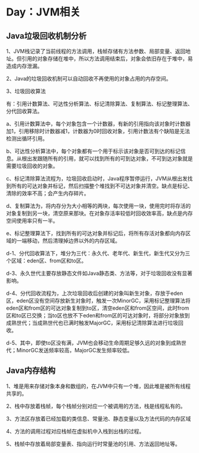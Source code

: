 # Day：JVM相关
## Java垃圾回收机制分析
1、JVM栈记录了当前线程的方法调用，栈帧存储有方法参数、局部变量、返回地址。但引用的对象存储在堆中，所以方法调用结束后，对象会依旧存在于堆中，易造成内存泄漏。

2、Java的垃圾回收机制可以自动回收不再使用的对象占用的内存空间。

3、垃圾回收算法

有：引用计数算法、可达性分析算法、标记清除算法、复制算法、标记整理算法、分代回收算法。

a、引用计数算法中，每个对象包含一个计数器，有新的引用指向该对象时计数器加1，引用移除时计数器减1，计数器为0时回收对象，引用计数法有个缺陷是无法检测出循环引用。

b、可达性分析算法中，每个对象都有一个用于标示该对象是否可到达的标记信息。从根出发跟随所有的引用，就可以找到所有的可到达对象，不可到达对象就是需要垃圾回收的对象。

c、标记清除算法流程为，垃圾回收启动时，Java程序暂停运行，JVM从根出发找到所有的可达对象并标记，然后扫描整个堆找到不可达对象并清空。缺点是标记、清除的效率不高；会产生内存碎片。

d、复制算法为，将内存分为大小相等的两块，每次使用一块，使用完时将存活的对象复制到另一块，清空原来那块。在对象存活率较低时回收效率高，缺点是内存空间使用率只有一半。

e、标记整理算法下，找到所有的可达对象并标记后，将所有存活对象都向内存区域的一端移动，然后清理掉边界以外的内存区域。

d-1、分代回收算法下，堆分为三代：永久代、老年代、新生代，新生代又分为三个区域：eden区、from区和to区。

d-3、永久世代主要存放静态文件如Java静态类、方法等，对于垃圾回收没有显著影响。

d-4、分代回收流程为，上次垃圾回收后创建的对象叫新生对象，存放于eden区，eden区没有空间存放新生对象时，触发一次MinorGC，采用标记整理算法将eden区和from区的可达对象复制到to区，清空eden区和from区空间，此时from区和to区已交换；当to区也放不下eden和from区的可达对象时，将部分对象放到成熟世代；当成熟世代也已满时触发MajorGC，采用标记清除算法进行垃圾回收。

d-5、其中，即使to区没有满，JVM也会移动生命周期足够久远的对象到成熟世代；MinorGC发送频率较高，MajorGC发生频率较低。

## Java内存结构
1、堆是用来存储对象本身和数组的，在JVM中只有一个堆，因此堆是被所有线程共享的。

2、栈中存放着栈帧，每个栈帧分别对应一个被调用的方法，栈是线程私有的。

3、方法区存放着已经加载的类信息、常量池、静态变量以及方法代码的内存区域

4、方法的调用过程对应栈帧在虚拟机中入栈到出栈的过程。

5、栈帧中存放着局部变量表、指向运行时常量池的引用、方法返回地址等。